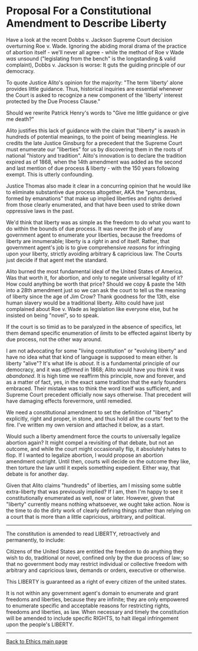 # Proposal For a Constitutional Amendment to Describe Liberty

Have a look at the recent Dobbs v. Jackson Supreme Court decision overturning Roe v. Wade. Ignoring the abiding moral drama of the practice of abortion itself - we'll never all agree - while the method of Roe v Wade *was* unsound ("legislating from the bench" is the longstanding & valid complaint), Dobbs v. Jackson is worse: It guts the guiding principle of our democracy.

To quote Justice Alito's opinion for the majority: "The term 'liberty' alone provides little guidance. Thus, historical inquiries are essential whenever the Court is asked to recognize a new component of the 'liberty' interest protected by the Due Process Clause."

Should we rewrite Patrick Henry's words to "Give me little guidance or give me death?"

Alito justifies this lack of guidance with the claim that "liberty" is awash in hundreds of potential meanings, to the point of being meaningless. He credits the late Justice Ginsburg for a precedent that the Supreme Court must enumerate our "liberties" for us by discovering them in the roots of national "history and tradition". Alito's innovation is to declare the tradition expired as of 1868, when the 14th amendment was added as the second and last mention of due process & liberty - with the 150 years following exempt. This is utterly confounding.

Justice Thomas also made it clear in a concurring opinion that he would like to eliminate substantive due process altogether, AKA the "penumbras, formed by emanations" that make up implied liberties and rights derived from those clearly enumerated, and that have been used to strike down oppressive laws in the past.

We'd think that liberty was as simple as the freedom to do what you want to do within the bounds of due process. It was never the job of any government agent to enumerate your liberties, because the freedoms of liberty are innumerable; liberty is a *right* in and of itself. Rather, that government agent's job is to give comprehensive *reasons* for infringing upon your liberty, strictly avoiding arbitrary & capricious law. The Courts just decide if that agent met the standard.

Alito burned the most fundamental ideal of the United States of America. Was that worth it, for abortion, and only to negate universal legality of it? How could anything be worth that price? Should we copy & paste the 14th into a 28th amendment just so we can ask the court to tell us the meaning of liberty since the age of Jim Crow? Thank goodness for the 13th, else human slavery would be a traditional liberty. Alito could have just complained about Roe v. Wade as legislation like everyone else, but he insisted on being "novel", so to speak.

If the court is so timid as to be paralyzed in the absence of specifics, let them demand specific enumeration of *limits* to be effected against liberty by due process, not the other way around.

I am not advocating for some "living constitution" or "evolving liberty" and have no idea what that kind of language is supposed to mean either. Is liberty "alive"? It's what life is *about*. It is a fundamental principle of our democracy, and it was *affirmed* in 1868; Alito would have you think it was *abandoned*. It is high time we reaffirm this principle, now and forever, and as a matter of fact, yes, in the exact same tradition that the early founders embraced. Their mistake was to think the word itself was sufficient, and Supreme Court precedent officially now says otherwise. That precedent will have damaging effects forevermore, until remedied.

We need a constitutional amendment to set the definition of "liberty" explicitly, right and proper, in stone, and thus hold all the courts' feet to the fire. I've written my own version and attached it below, as a start.

Would such a liberty amendment force the courts to universally legalize abortion again? It might compel a revisiting of that debate, but not an outcome, and while the court might occasionally flip, it absolutely hates to flop. If I wanted to legalize abortion, I would propose an abortion amendment outright. Until then, courts will decide on the outcome they like, then torture the law until it expels something expedient. Either way, that debate is for another day.

Given that Alito claims "hundreds" of liberties, am I missing some subtle extra-liberty that was previously implied? If I am, then I'm happy to see it constitutionally enumerated as well, now or later. However, given that "liberty" currently means nothing whatsoever, we ought take action. Now is the time to do the dirty work of clearly defining things rather than relying on a court that is more than a little capricious, arbitrary, and political.

--------------------------------------------------------

The constitution is amended to read LIBERTY, retroactively and permanently, to include:

Citizens of the United States are entitled the freedom to do anything they wish to do, traditional or novel, confined only by the due process of law; so that no government body may restrict individual or collective freedom with arbitrary and capricious laws, demands or orders, executive or otherwise.

This LIBERTY is guaranteed as a right of every citizen of the united states.

It is not within any government agent's domain to enumerate and grant freedoms and liberties, because they are infinite; they are only empowered to enumerate specific and acceptable reasons for restricting rights, freedoms and liberties, as law. When necessary and timely the constitution will be amended to include specific RIGHTS, to halt illegal infringement upon the people's LIBERTY.

--------------------------------------------------------

[Back to Ethics main page](./README.md)
